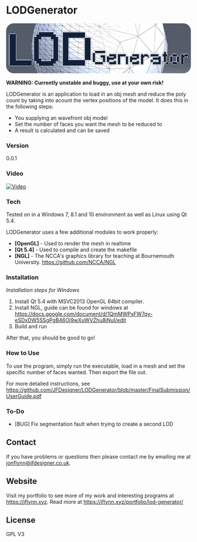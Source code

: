 # LODGenerator

![LODGenerator](Docs/LODGenerator-banner.png "LODGenerator")

**WARNING: Currently unstable and buggy, use at your own risk!**

LODGenerator is an application to load in an obj mesh and reduce the poly count by taking into acount the vertex positions of the model. It does this in the following steps:

  - You supplying an wavefront obj model
  - Set the number of faces you want the mesh to be reduced to
  - A result is calculated and can be saved

### Version
0.0.1

### Video
[![Video](http://i.vimeocdn.com/video/863511804_500.jpg)](https://vimeo.com/396653889)

### Tech

Tested on in a Windows 7, 8.1 and 10 environment as well as Linux using Qt 5.4.

LODGenerator uses a few additional modules to work properly:

* **[OpenGL]**         - Used to render the mesh in realtime
* **[Qt 5.4]**         - Used to compile and create the makefile
* **[NGL]**            - The NCCA's graphics library for teaching at Bournemouth University. https://github.com/NCCA/NGL


### Installation

*Installation steps for Windows*

1. Install Qt 5.4 with MSVC2013 OpenGL 64bit compiler.
2. Install NGL, guide can be found for windows at https://docs.google.com/document/d/1QmMWPxFW7qy-eSDxDW5SSgPgB46Oj9wXuWVZhu8iNuI/edit
3. Build and run

After that, you should be good to go!

### How to Use

To use the program, simply run the executable, load in a mesh and set the specific number of faces wanted. Then export the file out.

For more detailed instructions, see https://github.com/JFDesigner/LODGenerator/blob/master/FinalSubmission/UserGuide.pdf

### To-Do

 - [BUG] Fix segmentation fault when trying to create a second LOD

## Contact

If you have problems or questions then please contact me by emailing me at jonflynn@jfdesigner.co.uk.

## Website

Visit my portfolio to see more of my work and interesting programs at https://jflynn.xyz. Read more at https://jflynn.xyz/portfolio/lod-generator/

License
----

GPL V3
